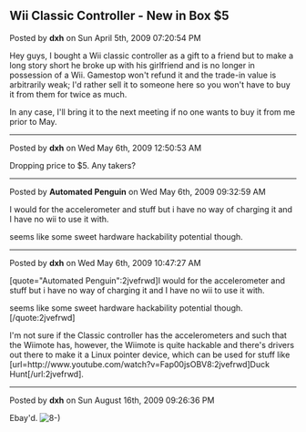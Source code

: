 ## Wii Classic Controller - New in Box $5
Posted by **dxh** on Sun April 5th, 2009 07:20:54 PM

Hey guys, I bought a Wii classic controller as a gift to a friend but to make a long story short he broke up with his girlfriend and is no longer in possession of a Wii.  Gamestop won't refund it and the trade-in value is arbitrarily weak; I'd rather sell it to someone here so you won't have to buy it from them for twice as much.

In any case, I'll bring it to the next meeting if no one wants to buy it from me prior to May.

--------------------------------------------------------------------------------

Posted by **dxh** on Wed May 6th, 2009 12:50:53 AM

Dropping price to $5.  Any takers?

--------------------------------------------------------------------------------

Posted by **Automated Penguin** on Wed May 6th, 2009 09:32:59 AM

I would for the accelerometer and stuff but i have no way of charging it and I have no wii to use it with.

seems like some sweet hardware hackability potential though.

--------------------------------------------------------------------------------

Posted by **dxh** on Wed May 6th, 2009 10:47:27 AM

[quote=&quot;Automated Penguin&quot;:2jvefrwd]I would for the accelerometer and stuff but i have no way of charging it and I have no wii to use it with.

seems like some sweet hardware hackability potential though.[/quote:2jvefrwd]

I'm not sure if the Classic controller has the accelerometers and such that the Wiimote has, however, the Wiimote is quite hackable and there's drivers out there to make it a Linux pointer device, which can be used for stuff like [url=http&#58;//www&#46;youtube&#46;com/watch?v=Fap00jsOBV8:2jvefrwd]Duck Hunt[/url:2jvefrwd].

--------------------------------------------------------------------------------

Posted by **dxh** on Sun August 16th, 2009 09:26:36 PM

Ebay'd.  <!-- s8-) --><img src="{SMILIES_PATH}/icon_cool.gif" alt="8-)" title="Cool" /><!-- s8-) -->
